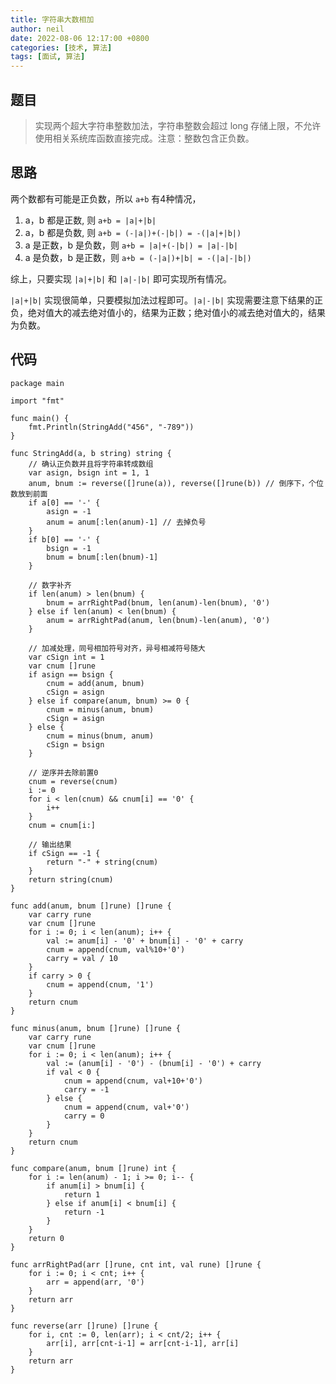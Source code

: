 ```yaml
---
title: 字符串大数相加
author: neil
date: 2022-08-06 12:17:00 +0800
categories: [技术, 算法]
tags: [面试, 算法]
---
```



## 题目

> 实现两个超大字符串整数加法，字符串整数会超过 long 存储上限，不允许使用相关系统库函数直接完成。注意：整数包含正负数。

## 思路

两个数都有可能是正负数，所以 `a+b` 有4种情况，

1. a，b 都是正数, 则 `a+b = |a|+|b|`
2. a，b 都是负数, 则 `a+b = (-|a|)+(-|b|) = -(|a|+|b|)`
3. a 是正数，b 是负数，则 `a+b = |a|+(-|b|) = |a|-|b|`
4. a 是负数，b 是正数，则 `a+b = (-|a|)+|b| = -(|a|-|b|)`

综上，只要实现 `|a|+|b|` 和 `|a|-|b|` 即可实现所有情况。

 `|a|+|b|` 实现很简单，只要模拟加法过程即可。`|a|-|b|` 实现需要注意下结果的正负，绝对值大的减去绝对值小的，结果为正数；绝对值小的减去绝对值大的，结果为负数。

## 代码

```golang
package main

import "fmt"

func main() {
	fmt.Println(StringAdd("456", "-789"))
}

func StringAdd(a, b string) string {
	// 确认正负数并且将字符串转成数组
	var asign, bsign int = 1, 1
	anum, bnum := reverse([]rune(a)), reverse([]rune(b)) // 倒序下，个位数放到前面
	if a[0] == '-' {
		asign = -1
		anum = anum[:len(anum)-1] // 去掉负号
	}
	if b[0] == '-' {
		bsign = -1
		bnum = bnum[:len(bnum)-1]
	}

	// 数字补齐
	if len(anum) > len(bnum) {
		bnum = arrRightPad(bnum, len(anum)-len(bnum), '0')
	} else if len(anum) < len(bnum) {
		anum = arrRightPad(anum, len(bnum)-len(anum), '0')
	}

	// 加减处理，同号相加符号对齐，异号相减符号随大
	var cSign int = 1
	var cnum []rune
	if asign == bsign {
		cnum = add(anum, bnum)
		cSign = asign
	} else if compare(anum, bnum) >= 0 {
		cnum = minus(anum, bnum)
		cSign = asign
	} else {
		cnum = minus(bnum, anum)
		cSign = bsign
	}

	// 逆序并去除前置0
	cnum = reverse(cnum)
	i := 0
	for i < len(cnum) && cnum[i] == '0' {
		i++
	}
	cnum = cnum[i:]

	// 输出结果
	if cSign == -1 {
		return "-" + string(cnum)
	}
	return string(cnum)
}

func add(anum, bnum []rune) []rune {
	var carry rune
	var cnum []rune
	for i := 0; i < len(anum); i++ {
		val := anum[i] - '0' + bnum[i] - '0' + carry
		cnum = append(cnum, val%10+'0')
		carry = val / 10
	}
	if carry > 0 {
		cnum = append(cnum, '1')
	}
	return cnum
}

func minus(anum, bnum []rune) []rune {
	var carry rune
	var cnum []rune
	for i := 0; i < len(anum); i++ {
		val := (anum[i] - '0') - (bnum[i] - '0') + carry
		if val < 0 {
			cnum = append(cnum, val+10+'0')
			carry = -1
		} else {
			cnum = append(cnum, val+'0')
			carry = 0
		}
	}
	return cnum
}

func compare(anum, bnum []rune) int {
	for i := len(anum) - 1; i >= 0; i-- {
		if anum[i] > bnum[i] {
			return 1
		} else if anum[i] < bnum[i] {
			return -1
		}
	}
	return 0
}

func arrRightPad(arr []rune, cnt int, val rune) []rune {
	for i := 0; i < cnt; i++ {
		arr = append(arr, '0')
	}
	return arr
}

func reverse(arr []rune) []rune {
	for i, cnt := 0, len(arr); i < cnt/2; i++ {
		arr[i], arr[cnt-i-1] = arr[cnt-i-1], arr[i]
	}
	return arr
}

```